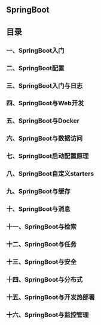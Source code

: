 ## SpringBoot

## 目录

### 一、SpringBoot入门
### 二、SpringBoot配置
### 三、SpringBoot入门与日志
### 四、SpringBoot与Web开发
### 五、SpringBoot与Docker
### 六、SpringBoot与数据访问
### 七、SpringBoot启动配置原理
### 八、SpringBoot自定义starters
### 九、SpringBoot与缓存
### 十、SpringBoot与消息
### 十一、SpringBoot与检索
### 十二、SpringBoot与任务
### 十三、SpringBoot与安全
### 十四、SpringBoot与分布式
### 十五、SpringBoot与开发热部署
### 十六、SpringBoot与监控管理
